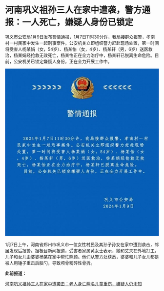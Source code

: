 # 河南巩义祖孙三人在家中遭袭，警方通报：一人死亡，嫌疑人身份已锁定

巩义市公安局1月9日发布警情通报，1月7日11时30分许，我局接群众报警，孝南村一村民家中发生一起刑事案件。公安机关立即组织警力赶赴现场处置，第一时间将受害人杨某娟（女，54岁）、杨某怡（女，4岁）、杨某轩（男，6岁）送医救治，杨某娟经抢救无效死亡，杨某怡正在全力治疗中，杨某轩已脱离生命危险。目前，公安机关已锁定嫌疑人身份，正在全力开展工作中。

![4797d2a5a3f3fbbd569475322241fcbc.jpg](https://raw.githubusercontent.com/qqhsx/qqnews_image/main/2024/01/10/河南巩义祖孙三人在家中遭袭，警方通报：一人死亡，嫌疑人身份已锁定/4797d2a5a3f3fbbd569475322241fcbc.jpg)

1月7日上午，河南省郑州市巩义市一位女性村民及其孙子孙女在家中遭到袭击，邻居发现后报警。据极目新闻报道，受害者家属黄女士表示，她和丈夫在外地打工，儿子和女儿由婆婆杨某在家中帮忙照顾。他们从警方处获悉，婆婆和儿子女儿都是被人用锤子重击后脑勺，导致颅骨粉碎性骨折。

**此前报道：**

[河南巩义祖孙三人在家中遭袭击：老人身亡两名儿童重伤，嫌疑人仍未知
](https://news.qq.com/rain/a/20240109A06FT400)

